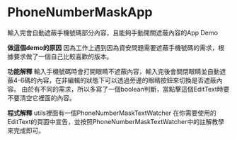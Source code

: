 # PhoneNumberMaskApp
輸入完會自動遮蔽手機號碼部分內容，且能夠手動開關遮蔽內容的App Demo

**做這個demo的原因**
因為工作上遇到因為資安問題需要遮蔽手機號碼的需求，根據要求做了一個自己比較喜歡的版本。

**功能解釋**
輸入手機號碼時會打開眼睛不遮蔽內容，輸入完後會關閉眼睛並自動遮蔽4-6碼的內容，在非編輯的狀態下可以透過旁邊的眼睛按鈕來切換是否遮蔽內容。
由於有不同的需求，所以多寫了一個boolean判斷，當點擊這個EditText時要不要清空它裡面的內容。

**程式解釋**
utils裡面有一個PhoneNumberMaskTextWatcher 在你需要使用的EditText的頁面中宣告，並按照PhoneNumberMaskTextWatcher中的註解教學來完成即可。
